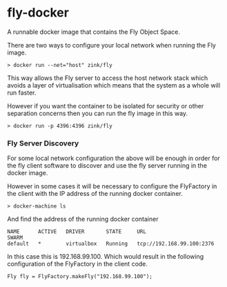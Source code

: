 # fly-docker

A runnable docker image that contains the Fly Object Space.

There are two ways to configure your local network when running the Fly image.
 
```
> docker run --net="host" zink/fly
```

This way allows the Fly server to access the host network stack which avoids a layer of virtualisation 
which means that the system as a whole will run faster.

However if you want the container to be isolated for security or other separation concerns then you can 
run the fly image in this way.
 
```
> docker run -p 4396:4396 zink/fly
```

### Fly Server Discovery

For some local network configuration the above will be enough in order for the fly client software to discover and 
use the fly server running in the docker image.
 
However in some cases it will be necessary to configure the FlyFactory in the client with the IP address of the 
running docker container. 

```
> docker-machine ls
```

And find the address of the running docker container 

```
NAME      ACTIVE   DRIVER       STATE     URL                         SWARM
default   *        virtualbox   Running   tcp://192.168.99.100:2376   
```

In this case this is 192.168.99.100. Which would result in the following configuration of the FlyFactory in the client code.

```
Fly fly = FlyFactory.makeFly("192.168.99.100");
```



